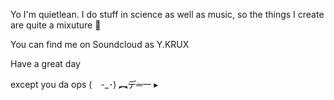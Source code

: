 Yo I'm quietlean. I do stuff in science as well as music, so the things I create are quite a mixuture 🧪

You can find me on Soundcloud as Y.KRUX

Have a great day 

except you da ops (　-_･) ︻デ═一 ▸
